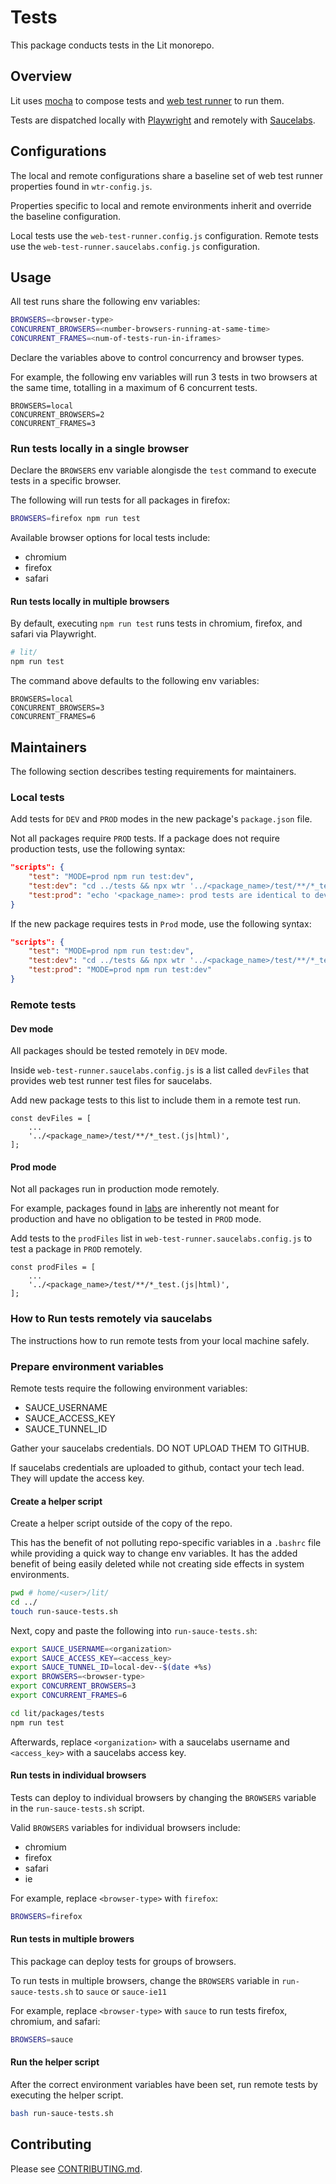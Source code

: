 # Tests

This package conducts tests in the Lit monorepo.

## Overview

Lit uses [mocha](https://mochajs.org/) to compose tests and [web test runner](https://modern-web.dev/docs/test-runner/) to run them.

Tests are dispatched locally with [Playwright](https://playwright.dev/)
and remotely with [Saucelabs](https://saucelabs.com/).

## Configurations

The local and remote configurations share a baseline set
of web test runner properties found in `wtr-config.js`.

Properties specific to local and remote environments inherit and override the baseline
configuration.

Local tests use the `web-test-runner.config.js` configuration. Remote tests use
the `web-test-runner.saucelabs.config.js` configuration.

## Usage

All test runs share the following env variables:

```bash
BROWSERS=<browser-type>
CONCURRENT_BROWSERS=<number-browsers-running-at-same-time>
CONCURRENT_FRAMES=<num-of-tests-run-in-iframes>
```

Declare the variables above to control concurrency and browser types.

For example, the following env variables will run 3 tests in two browsers at the
same time, totalling in a maximum of 6 concurrent tests.

```
BROWSERS=local
CONCURRENT_BROWSERS=2
CONCURRENT_FRAMES=3
```

### Run tests locally in a single browser

Declare the `BROWSERS` env variable alongisde the `test` command to
execute tests in a specific browser.

The following will run tests for all packages in firefox:

```bash
BROWSERS=firefox npm run test
```

Available browser options for local tests include:

- chromium
- firefox
- safari

#### Run tests locally in multiple browsers

By default, executing `npm run test` runs tests in chromium, firefox, and safari
via Playwright.

```bash
# lit/
npm run test
```

The command above defaults to the following env variables:

```
BROWSERS=local
CONCURRENT_BROWSERS=3
CONCURRENT_FRAMES=6
```

## Maintainers

The following section describes testing requirements for maintainers.

### Local tests

Add tests for `DEV` and `PROD` modes in the new package's `package.json` file.

Not all packages require `PROD` tests. If a package does not require production
tests, use the following syntax:

```JSON
"scripts": {
    "test": "MODE=prod npm run test:dev",
    "test:dev": "cd ../tests && npx wtr '../<package_name>/test/**/*_test.(js|html)'",
    "test:prod": "echo '<package_name>: prod tests are identical to dev tests'"
}
```

If the new package requires tests in `Prod` mode, use the following syntax:

```JSON
"scripts": {
    "test": "MODE=prod npm run test:dev",
    "test:dev": "cd ../tests && npx wtr '../<package_name>/test/**/*_test.(js|html)'",
    "test:prod": "MODE=prod npm run test:dev"
}
```

### Remote tests

#### Dev mode

All packages should be tested remotely in `DEV` mode.

Inside `web-test-runner.saucelabs.config.js` is a list called `devFiles` that provides
web test runner test files for saucelabs.

Add new package tests to this list to include them in a remote test run.

```TS
const devFiles = [
    ...
    '../<package_name>/test/**/*_test.(js|html)',
];
```

#### Prod mode

Not all packages run in production mode remotely.

For example, packages found in [labs]('../labs/README.md') are inherently
not meant for production and have no obligation to be tested in `PROD` mode.

Add tests to the `prodFiles` list in `web-test-runner.saucelabs.config.js`
to test a package in `PROD` remotely.

```TS
const prodFiles = [
    ...
    '../<package_name>/test/**/*_test.(js|html)',
];
```

### How to Run tests remotely via saucelabs

The instructions how to run remote tests from your local machine safely.

### Prepare environment variables

Remote tests require the following environment variables:

- SAUCE_USERNAME
- SAUCE_ACCESS_KEY
- SAUCE_TUNNEL_ID

Gather your saucelabs credentials. DO NOT UPLOAD THEM TO GITHUB.

If saucelabs credentials are uploaded to github, contact your tech lead.
They will update the access key.

#### Create a helper script

Create a helper script outside of the copy of the repo.

This has the benefit of not polluting repo-specific variables in a
`.bashrc` file while providing a quick way to change env variables.
It has the added benefit of being easily deleted
while not creating side effects in system environments.

```bash
pwd # home/<user>/lit/
cd ../
touch run-sauce-tests.sh
```

Next, copy and paste the following into `run-sauce-tests.sh`:

```bash
export SAUCE_USERNAME=<organization>
export SAUCE_ACCESS_KEY=<access_key>
export SAUCE_TUNNEL_ID=local-dev--$(date +%s)
export BROWSERS=<browser-type>
export CONCURRENT_BROWSERS=3
export CONCURRENT_FRAMES=6

cd lit/packages/tests
npm run test
```

Afterwards, replace `<organization>` with a saucelabs username and
`<access_key>` with a saucelabs access key.

#### Run tests in individual browsers

Tests can deploy to individual browsers by changing the `BROWSERS`
variable in the `run-sauce-tests.sh` script.

Valid `BROWSERS` variables for individual browsers include:

- chromium
- firefox
- safari
- ie

For example, replace `<browser-type>` with `firefox`:

```bash
BROWSERS=firefox
```

#### Run tests in multiple browers

This package can deploy tests for groups of browsers.

To run tests in multiple browsers, change the `BROWSERS` variable in
`run-sauce-tests.sh` to `sauce` or `sauce-ie11`

For example, replace `<browser-type>` with `sauce` to run tests firefox, chromium, and safari:

```bash
BROWSERS=sauce
```

#### Run the helper script

After the correct environment variables have been set, run remote
tests by executing the helper script.

```bash
bash run-sauce-tests.sh
```

## Contributing

Please see [CONTRIBUTING.md](../../CONTRIBUTING.md).

